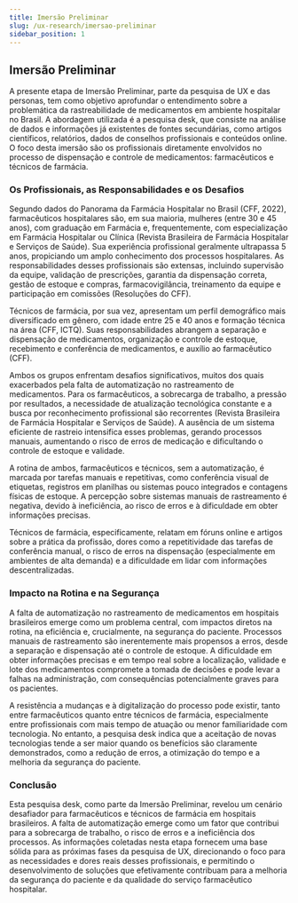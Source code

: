 ```yaml
---
title: Imersão Preliminar
slug: /ux-research/imersao-preliminar
sidebar_position: 1
---
```


## Imersão Preliminar
A presente etapa de Imersão Preliminar, parte da pesquisa de UX e das personas, tem como objetivo aprofundar o entendimento sobre a problemática da rastreabilidade de medicamentos em ambiente hospitalar no Brasil. A abordagem utilizada é a pesquisa desk, que consiste na análise de dados e informações já existentes de fontes secundárias, como artigos científicos, relatórios, dados de conselhos profissionais e conteúdos online. O foco desta imersão são os profissionais diretamente envolvidos no processo de dispensação e controle de medicamentos: farmacêuticos e técnicos de farmácia.

### Os Profissionais, as Responsabilidades e os Desafios
Segundo dados do Panorama da Farmácia Hospitalar no Brasil (CFF, 2022), farmacêuticos hospitalares são, em sua maioria, mulheres (entre 30 e 45 anos), com graduação em Farmácia e, frequentemente, com especialização em Farmácia Hospitalar ou Clínica (Revista Brasileira de Farmácia Hospitalar e Serviços de Saúde). Sua experiência profissional geralmente ultrapassa 5 anos, propiciando um amplo conhecimento dos processos hospitalares. As responsabilidades desses profissionais são extensas, incluindo supervisão da equipe, validação de prescrições, garantia da dispensação correta, gestão de estoque e compras, farmacovigilância, treinamento da equipe e participação em comissões (Resoluções do CFF).

Técnicos de farmácia, por sua vez, apresentam um perfil demográfico mais diversificado em gênero, com idade entre 25 e 40 anos e formação técnica na área (CFF, ICTQ). Suas responsabilidades abrangem a separação e dispensação de medicamentos, organização e controle de estoque, recebimento e conferência de medicamentos, e auxílio ao farmacêutico (CFF).

Ambos os grupos enfrentam desafios significativos, muitos dos quais exacerbados pela falta de automatização no rastreamento de medicamentos. Para os farmacêuticos, a sobrecarga de trabalho, a pressão por resultados, a necessidade de atualização tecnológica constante e a busca por reconhecimento profissional são recorrentes (Revista Brasileira de Farmácia Hospitalar e Serviços de Saúde). A ausência de um sistema eficiente de rastreio intensifica esses problemas, gerando processos manuais, aumentando o risco de erros de medicação e dificultando o controle de estoque e validade.

A rotina de ambos, farmacêuticos e técnicos, sem a automatização, é marcada por tarefas manuais e repetitivas, como conferência visual de etiquetas, registros em planilhas ou sistemas pouco integrados e contagens físicas de estoque. A percepção sobre sistemas manuais de rastreamento é negativa, devido à ineficiência, ao risco de erros e à dificuldade em obter informações precisas.

Técnicos de farmácia, especificamente, relatam em fóruns online e artigos sobre a prática da profissão, dores como a repetitividade das tarefas de conferência manual, o risco de erros na dispensação (especialmente em ambientes de alta demanda) e a dificuldade em lidar com informações descentralizadas.

### Impacto na Rotina e na Segurança
A falta de automatização no rastreamento de medicamentos em hospitais brasileiros emerge como um problema central, com impactos diretos na rotina, na eficiência e, crucialmente, na segurança do paciente. Processos manuais de rastreamento são inerentemente mais propensos a erros, desde a separação e dispensação até o controle de estoque. A dificuldade em obter informações precisas e em tempo real sobre a localização, validade e lote dos medicamentos compromete a tomada de decisões e pode levar a falhas na administração, com consequências potencialmente graves para os pacientes.

A resistência a mudanças e à digitalização do processo pode existir, tanto entre farmacêuticos quanto entre técnicos de farmácia, especialmente entre profissionais com mais tempo de atuação ou menor familiaridade com tecnologia. No entanto, a pesquisa desk indica que a aceitação de novas tecnologias tende a ser maior quando os benefícios são claramente demonstrados, como a redução de erros, a otimização do tempo e a melhoria da segurança do paciente.

### Conclusão
Esta pesquisa desk, como parte da Imersão Preliminar, revelou um cenário desafiador para farmacêuticos e técnicos de farmácia em hospitais brasileiros. A falta de automatização emerge como um fator que contribui para a sobrecarga de trabalho, o risco de erros e a ineficiência dos processos. As informações coletadas nesta etapa fornecem uma base sólida para as próximas fases da pesquisa de UX, direcionando o foco para as necessidades e dores reais desses profissionais, e permitindo o desenvolvimento de soluções que efetivamente contribuam para a melhoria da segurança do paciente e da qualidade do serviço farmacêutico hospitalar.
